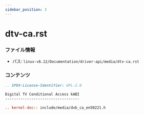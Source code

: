 ```yaml
---
sidebar_position: 3
---
```

# dtv-ca.rst

### ファイル情報

- パス: `linux-v6.12/Documentation/driver-api/media/dtv-ca.rst`

### コンテンツ

```rst
.. SPDX-License-Identifier: GPL-2.0

Digital TV Conditional Access kABI
----------------------------------

.. kernel-doc:: include/media/dvb_ca_en50221.h

```
